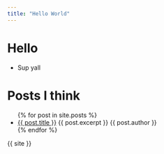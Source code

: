 ```yaml
---
title: "Hello World"
---
```


# Hello #

- Sup yall

# Posts I think #

<ul id="posts">
  {% for post in site.posts %}
    <li>
      <a href="{{ post.url }}">{{ post.title }}</a>
      {{ post.excerpt }}
      {{ post.author }}
    </li>
  {% endfor %}
</ul>

{{ site }}
